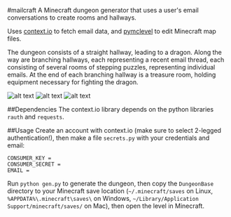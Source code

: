 #mailcraft
A Minecraft dungeon generator that uses a user's email conversations to create rooms and hallways.

Uses [context.io](http://context.io/) to fetch email data, and [pymclevel](https://github.com/mcedit/pymclevel) to edit Minecraft map files.

The dungeon consists of a straight hallway, leading to a dragon. Along the way are branching hallways, each representing a recent email thread, each consisting of several rooms of stepping puzzles, representing individual emails. At the end of each branching hallway is a treasure room, holding equipment necessary for fighting the dragon.

![alt text](https://raw.github.com/dbordak/mailcraft/master/pic1.png "pic1")
![alt text](https://raw.github.com/dbordak/mailcraft/master/pic2.png "pic2")
![alt text](https://raw.github.com/dbordak/mailcraft/master/pic3.png "pic3")

##Dependencies
The context.io library depends on the python libraries `rauth` and `requests`.

##Usage
Create an account with context.io (make sure to select 2-legged authentication!), then make a file `secrets.py` with your credentials and email:
```
CONSUMER_KEY = 
CONSUMER_SECRET = 
EMAIL = 
```

Run `python gen.py` to generate the dungeon, then copy the `DungeonBase` directory to your Minecraft save location (`~/.minecraft/saves` on Linux, `%APPDATA%\.minecraft\saves\` on Windows, `~/Library/Application Support/minecraft/saves/` on Mac), then open the level in Minecraft.
